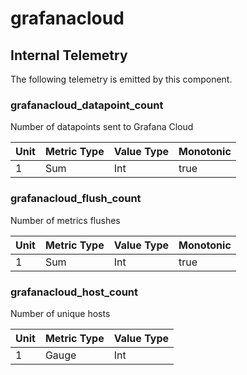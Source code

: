[comment]: <> (Code generated by mdatagen. DO NOT EDIT.)

# grafanacloud

## Internal Telemetry

The following telemetry is emitted by this component.

### grafanacloud_datapoint_count

Number of datapoints sent to Grafana Cloud

| Unit | Metric Type | Value Type | Monotonic |
| ---- | ----------- | ---------- | --------- |
| 1 | Sum | Int | true |

### grafanacloud_flush_count

Number of metrics flushes

| Unit | Metric Type | Value Type | Monotonic |
| ---- | ----------- | ---------- | --------- |
| 1 | Sum | Int | true |

### grafanacloud_host_count

Number of unique hosts

| Unit | Metric Type | Value Type |
| ---- | ----------- | ---------- |
| 1 | Gauge | Int |
